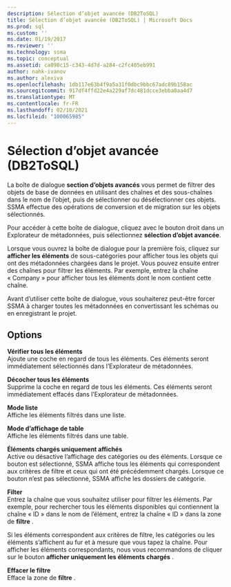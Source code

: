 ```yaml
---
description: Sélection d’objet avancée (DB2ToSQL)
title: Sélection d’objet avancée (DB2ToSQL) | Microsoft Docs
ms.prod: sql
ms.custom: ''
ms.date: 01/19/2017
ms.reviewer: ''
ms.technology: ssma
ms.topic: conceptual
ms.assetid: ca098c15-c343-4d7d-a284-c2fc405eb991
author: nahk-ivanov
ms.author: alexiva
ms.openlocfilehash: 1db117e63b4f9a5a31f0dbc9bbc67adc89b158ac
ms.sourcegitcommit: 917df4ffd22e4a229af7dc481dcce3ebba0aa4d7
ms.translationtype: MT
ms.contentlocale: fr-FR
ms.lasthandoff: 02/10/2021
ms.locfileid: "100065985"
---
```

# <a name="advanced-object-selection-db2tosql"></a>Sélection d’objet avancée (DB2ToSQL)
La boîte de dialogue **section d’objets avancés** vous permet de filtrer des objets de base de données en utilisant des chaînes et des sous-chaînes dans le nom de l’objet, puis de sélectionner ou désélectionner ces objets. SSMA effectue des opérations de conversion et de migration sur les objets sélectionnés.  
  
Pour accéder à cette boîte de dialogue, cliquez avec le bouton droit dans un Explorateur de métadonnées, puis sélectionnez **sélection d’objet avancée**.  
  
Lorsque vous ouvrez la boîte de dialogue pour la première fois, cliquez sur **afficher les éléments** de sous-catégories pour afficher tous les objets qui ont des métadonnées chargées dans le projet. Vous pouvez ensuite entrer des chaînes pour filtrer les éléments. Par exemple, entrez la chaîne « Company » pour afficher tous les éléments dont le nom contient cette chaîne.  
  
Avant d’utiliser cette boîte de dialogue, vous souhaiterez peut-être forcer SSMA à charger toutes les métadonnées en convertissant les schémas ou en enregistrant le projet.  
  
## <a name="options"></a>Options
**Vérifier tous les éléments**  
Ajoute une coche en regard de tous les éléments. Ces éléments seront immédiatement sélectionnés dans l’Explorateur de métadonnées.  
  
**Décocher tous les éléments**  
Supprime la coche en regard de tous les éléments. Ces éléments seront immédiatement effacés dans l’Explorateur de métadonnées.  
  
**Mode liste**  
Affiche les éléments filtrés dans une liste.  
  
**Mode d’affichage de table**  
Affiche les éléments filtrés dans une table.  
  
**Éléments chargés uniquement affichés**  
Active ou désactive l’affichage des catégories ou des éléments. Lorsque ce bouton est sélectionné, SSMA affiche tous les éléments qui correspondent aux critères de filtre et ceux qui ont été précédemment chargés. Lorsque ce bouton n’est pas sélectionné, SSMA affiche les dossiers de catégorie.  
  
**Filter**  
Entrez la chaîne que vous souhaitez utiliser pour filtrer les éléments. Par exemple, pour rechercher tous les éléments disponibles qui contiennent la chaîne « ID » dans le nom de l’élément, entrez la chaîne « ID » dans la zone de **filtre** .  
  
Si les éléments correspondent aux critères de filtre, les catégories ou les éléments s’affichent au fur et à mesure que vous tapez la chaîne. Pour afficher les éléments correspondants, nous vous recommandons de cliquer sur le bouton **afficher uniquement les éléments chargés** .  
  
**Effacer le filtre**  
Efface la zone de **filtre** .  
  
